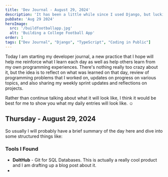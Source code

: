 ```yaml
---
title: 'Dev Journal - August 29, 2024'
description: 'It has been a little while since I used Django, but luckily the Polls Tutorial is a perfect jumping off point for my new college football application.'
pubDate: 'Aug 29 2024'
heroImage: 
  src: '/buildfootballapp.jpg'
  alt: 'Building a College Football App'
order: 1
tags: ["Dev Journal", "Django", "TypeScript", "Coding in Public"]
---
```


Today I am starting my developer journal, a new practice that I hope will help me reinforce what I learn each day as well as help others learn from my own programming experiences. There's nothing really too crazy about it, but the idea is to reflect on what was learned on that day, review of programming problems that I worked on, updates on progress on various topics, and also sharing my weekly sprint updates and reflections on projects.

Rather than continue talking about what it will look like, I think it would be best for me to show you what my daily entries will look like. ☺️

## Thursday - August 29, 2024

So usually I will probably have a brief summary of the day here and dive into some structured things like:

### Tools I Found
- **DoltHub** - Git for SQL Databases. This is actually a really cool product and I am drafting up a blog post about it.
- 
